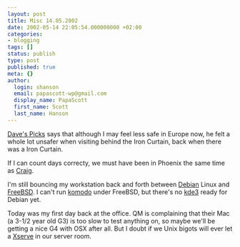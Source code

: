 ```yaml
---
layout: post
title: Misc 14.05.2002
date: 2002-05-14 22:05:54.000000000 +02:00
categories:
- blogging
tags: []
status: publish
type: post
published: true
meta: {}
author:
  login: shanson
  email: papascott-wp@gmail.com
  display_name: PapaScott
  first_name: Scott
  last_name: Hanson
---
```

<p><a href="http://davespicks.com/archive/2002/0514.html">Dave's Picks</a> says that although I may feel less safe in Europe now, he felt a whole lot unsafer when visiting behind the Iron Curtain, back when there was a Iron Curtain. </p>
<p>If I can count days correcty, we must have been in Phoenix the same time as <a href="http://booknotes.weblogs.com/2002/05/14">Craig</a>.</p>
<p>I'm still bouncing my workstation back and forth between <a href="http://www.debian.org">Debian</a> Linux and <a href="http://www.freebsd.org">FreeBSD</a>. I can't run <a href="http://www.activestate.com/komodo">komodo</a> under FreeBSD, but there's no <a href="http://www.kde.org">kde3</a> ready for Debian yet. </p>
<p>Today was my first day back at the office. QM is complaining that their Mac (a 3-1/2 year old G3)  is too slow to test anything on, so maybe we'll be getting a nice G4 with OSX after all. But I doubt if we Unix bigots will ever let a <a href="http://www.apple.com/xserve/">Xserve</a> in our server room.</p>
